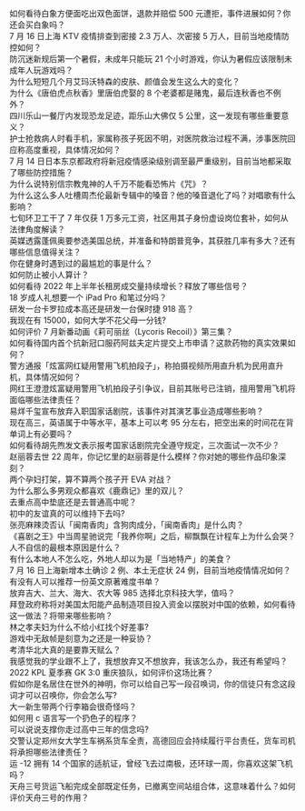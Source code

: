 如何看待白象方便面吃出双色面饼，退款并赔偿 500 元遭拒，事件进展如何？你还会买白象吗？  
7 月 16 日上海 KTV 疫情排查到密接 2.3 万人、次密接 5 万人，目前当地疫情防控如何？  
防沉迷新规后第一个暑假，未成年只能玩 21 个小时游戏，你认为暑假应该限制未成年人玩游戏吗？  
为什么短短几个月艾玛沃特森的皮肤、颜值会发生这么大的变化？  
为什么《唐伯虎点秋香》里唐伯虎娶的 8 个老婆都是赌鬼，最后连秋香也不例外？  
四川乐山一餐厅内发现恐龙足迹，距乐山大佛仅 5 公里，这一发现有哪些重要意义？  
护士抢救病人时看手机，家属称孩子死因不明，对医院救治过程不满，涉事医院回应称高度重视，具体情况如何？  
7 月 14 日日本东京都政府将新冠疫情感染级别调至最严重级别，目前当地都采取了哪些防控措施？  
为什么说特别信宗教鬼神的人千万不能看恐怖片《咒》？  
为什么这么多人吐槽周杰伦最新专辑中的嗓音？他的嗓音退化了吗？对唱歌有什么影响？  
七旬环卫工干了 7 年仅获 1 万多元工资，社区用其子身份虚设岗位套补，如何从法律角度解读？  
英媒透露蓬佩奥要参选美国总统，并准备和特朗普竞争，其获胜几率有多大？还有哪些信息值得关注？  
你在健身时遇到过的最尴尬的事是什么？  
如何防止被小人算计？  
如何看待 2022 年上半年长租房成交量持续增长？释放了哪些信号？  
18 岁成人礼想要一个 iPad Pro 和笔过分吗？  
研发一台卡罗拉成本高还是研发一台保时捷 918 高？  
我现在有 15000，如何大学不花父母一分钱?  
如何评价 7 月新番动画《莉可丽丝（Lycoris Recoil）》第三集？  
如何看待国内首个抗新冠口服药阿兹夫定片提交上市申请？这款药物的真实效果如何？  
警方通报「炫富网红疑用警用飞机拍段子」，称拍摄视频所用直升机为民用直升机，具体情况如何？  
网红王澄澄炫富疑用警用飞机拍段子引争议，目前其账号已注销，擅用警用飞机将面临哪些法律责任？  
易烊千玺宣布放弃入职国家话剧院，该事件对其演艺事业造成哪些影响？  
现在高三，英语属于中等水平，基本上可以考 95 分左右，把空出来的时间花在背单词上有必要吗？  
如何看待胡先煦发文表示报考国家话剧院完全遵守规定，三次面试一次不少？  
赵丽蓉去世 22 周年，你记忆里的赵丽蓉是什么模样？你对她的哪些作品印象深刻？  
两个孕妇打架，算不算两个孩子开 EVA 对战？  
为什么那么多男观众都喜欢《鹿鼎记》里的双儿？  
去重点高中垫底还是去普通高中呢？  
初中的友谊真的可以维持下去吗?  
张亮麻辣烫否认「闽南香肉」含狗肉成分，「闽南香肉」是什么肉？  
《喜剧之王》中当周星驰说完「我养你啊」之后，柳飘飘在计程车上为什么会哭？  
人不自信的最根本原因是什么？  
有什么本地人不怎么吃，外地人却以为是「当地特产」的美食？  
7 月 16 日上海新增本土确诊 2 例、本土无症状 24 例，目前当地疫情情况如何？  
有没有人可以推荐一份英文原著难度书单？  
放弃吉大、兰大、海大、农大等 985 选择北京科技大学，值吗？  
拜登政府称将对美国太阳能产品制造项目投入资金以摆脱对中国的依赖，如何看待这一做法？将带来哪些影响？  
林之孝夫妇为什么不给小红找个好差事?  
游戏中无敌帧是刻意为之还是一种妥协？  
考清华北大真的是要靠天赋么？  
我感觉我的学业跟不上了，我想放弃又不想放弃，我该怎么办，我还有希望吗？  
2022 KPL 夏季赛 GK 3:0 重庆狼队，如何评价这场比赛？  
假如你是名居住在世外的神明，你可以给自己写一段召唤词，你的信徒只有念这段词才可以召唤你，你会怎么写?  
大一新生带两个行李箱会很奇怪吗？  
如何用 c 语言写一个扔色子的程序？  
可以说说支撑你走过高中三年的信念吗?  
交警认定郑州女大学生车祸系货车全责，高德回应会持续履行平台责任，货车司机将承担哪些法律责任？  
运 -12 拥有 14 个国家的适航证，曾经飞去过南极，还环球一周，你喜欢这架飞机吗？  
天舟三号货运飞船完成全部既定任务，已撤离空间站组合体，这意味着什么？如何评价天舟三号的作用？  
